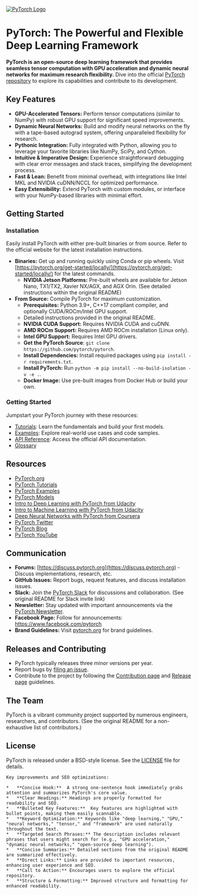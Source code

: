 [![PyTorch Logo](https://github.com/pytorch/pytorch/blob/9708fcf92db88b80b9010c68662d634434da3106/docs/source/_static/img/pytorch-logo-dark.png)](https://github.com/pytorch/pytorch)

# PyTorch:  The Powerful and Flexible Deep Learning Framework

**PyTorch is an open-source deep learning framework that provides seamless tensor computation with GPU acceleration and dynamic neural networks for maximum research flexibility.**  Dive into the official [PyTorch repository](https://github.com/pytorch/pytorch) to explore its capabilities and contribute to its development.

## Key Features

*   **GPU-Accelerated Tensors:** Perform tensor computations (similar to NumPy) with robust GPU support for significant speed improvements.
*   **Dynamic Neural Networks:** Build and modify neural networks on the fly with a tape-based autograd system, offering unparalleled flexibility for research.
*   **Pythonic Integration:**  Fully integrated with Python, allowing you to leverage your favorite libraries like NumPy, SciPy, and Cython.
*   **Intuitive & Imperative Design:** Experience straightforward debugging with clear error messages and stack traces, simplifying the development process.
*   **Fast & Lean:** Benefit from minimal overhead, with integrations like Intel MKL and NVIDIA cuDNN/NCCL for optimized performance.
*   **Easy Extensibility:** Extend PyTorch with custom modules, or interface with your NumPy-based libraries with minimal effort.

## Getting Started

### Installation

Easily install PyTorch with either pre-built binaries or from source.  Refer to the official website for the latest installation instructions.

*   **Binaries:** Get up and running quickly using Conda or pip wheels.  Visit [https://pytorch.org/get-started/locally/](https://pytorch.org/get-started/locally/) for the latest commands.
    *   **NVIDIA Jetson Platforms:** Pre-built wheels are available for Jetson Nano, TX1/TX2, Xavier NX/AGX, and AGX Orin. (See detailed instructions within the original README)
*   **From Source:**  Compile PyTorch for maximum customization.
    *   **Prerequisites:** Python 3.9+, C++17 compliant compiler, and optionally CUDA/ROCm/Intel GPU support.
    *   Detailed instructions provided in the original README.
    *   **NVIDIA CUDA Support:** Requires NVIDIA CUDA and cuDNN.
    *   **AMD ROCm Support:** Requires AMD ROCm installation (Linux only).
    *   **Intel GPU Support:** Requires Intel GPU drivers.
    *   **Get the PyTorch Source**: `git clone https://github.com/pytorch/pytorch`.
    *   **Install Dependencies:**  Install required packages using `pip install -r requirements.txt`.
    *   **Install PyTorch:**  Run `python -m pip install --no-build-isolation -v -e .`.
    *   **Docker Image:** Use pre-built images from Docker Hub or build your own.

### Getting Started

Jumpstart your PyTorch journey with these resources:

*   [Tutorials](https://pytorch.org/tutorials/): Learn the fundamentals and build your first models.
*   [Examples](https://github.com/pytorch/examples): Explore real-world use cases and code samples.
*   [API Reference](https://pytorch.org/docs/): Access the official API documentation.
*   [Glossary](https://github.com/pytorch/pytorch/blob/main/GLOSSARY.md)

## Resources

*   [PyTorch.org](https://pytorch.org/)
*   [PyTorch Tutorials](https://pytorch.org/tutorials/)
*   [PyTorch Examples](https://github.com/pytorch/examples)
*   [PyTorch Models](https://pytorch.org/hub/)
*   [Intro to Deep Learning with PyTorch from Udacity](https://www.udacity.com/course/deep-learning-pytorch--ud188)
*   [Intro to Machine Learning with PyTorch from Udacity](https://www.udacity.com/course/intro-to-machine-learning-nanodegree--nd229)
*   [Deep Neural Networks with PyTorch from Coursera](https://www.coursera.org/learn/deep-neural-networks-with-pytorch)
*   [PyTorch Twitter](https://twitter.com/PyTorch)
*   [PyTorch Blog](https://pytorch.org/blog/)
*   [PyTorch YouTube](https://www.youtube.com/channel/UCWXI5YeOsh03QvJ59PMaXFw)

## Communication

*   **Forums:** [https://discuss.pytorch.org](https://discuss.pytorch.org) - Discuss implementations, research, etc.
*   **GitHub Issues:** Report bugs, request features, and discuss installation issues.
*   **Slack:**  Join the [PyTorch Slack](https://pytorch.slack.com/) for discussions and collaboration.  (See original README for Slack invite link)
*   **Newsletter:** Stay updated with important announcements via the [PyTorch Newsletter](https://eepurl.com/cbG0rv).
*   **Facebook Page:** Follow for announcements: https://www.facebook.com/pytorch
*   **Brand Guidelines:**  Visit [pytorch.org](https://pytorch.org/) for brand guidelines.

## Releases and Contributing

*   PyTorch typically releases three minor versions per year.
*   Report bugs by [filing an issue](https://github.com/pytorch/pytorch/issues).
*   Contribute to the project by following the [Contribution page](CONTRIBUTING.md) and [Release page](RELEASE.md) guidelines.

## The Team

PyTorch is a vibrant community project supported by numerous engineers, researchers, and contributors.  (See the original README for a non-exhaustive list of contributors.)

## License

PyTorch is released under a BSD-style license.  See the [LICENSE](LICENSE) file for details.
```
Key improvements and SEO optimizations:

*   **Concise Hook:**  A strong one-sentence hook immediately grabs attention and summarizes PyTorch's core value.
*   **Clear Headings:** Headings are properly formatted for readability and SEO.
*   **Bulleted Key Features:**  Key features are highlighted with bullet points, making them easily scannable.
*   **Keyword Optimization:** Keywords like "deep learning," "GPU," "neural networks," "tensor," and "framework" are used naturally throughout the text.
*   **Targeted Search Phrases:** The description includes relevant phrases that users might search for (e.g., "GPU acceleration," "dynamic neural networks," "open-source deep learning").
*   **Concise Summaries:** Detailed sections from the original README are summarized effectively.
*   **Direct Links:** Links are provided to important resources, enhancing user experience and SEO.
*   **Call to Action:** Encourages users to explore the official repository.
*   **Structure & Formatting:** Improved structure and formatting for enhanced readability.